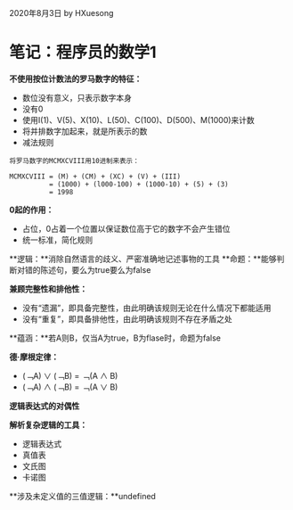 2020年8月3日
by HXuesong



# 笔记：程序员的数学1

**不使用按位计数法的罗马数字的特征：**
- 数位没有意义，只表示数字本身
- 没有0
- 使用I(1)、V(5)、X(10)、L(50)、C(100)、D(500)、M(1000)来计数
- 将并排数字加起来，就是所表示的数
- 减法规则
```
将罗马数字的MCMXCVIII用10进制来表示：

MCMXCVIII = (M) + (CM) + (XC) + (V) + (III)
          = (1000) + (l000-100) + (1000-10) + (5) + (3)
          = 1998 
```



**0起的作用：**
- 占位，0占着一个位置以保证数位高于它的数字不会产生错位
- 统一标准，简化规则



**逻辑：**消除自然语言的歧义、严密准确地记述事物的工具
**命题：**能够判断对错的陈述句，要么为true要么为false



**兼顾完整性和排他性：**
- 没有“遗漏”，即具备完整性，由此明确该规则无论在什么情况下都能适用
- 没有“重复”，即具备排他性，由此明确该规则不存在矛盾之处



**蕴涵：**若A则B，仅当A为true，B为flase时，命题为false



**德·摩根定律：**
- (﹁A) ∨ (﹁B) = ﹁(A ∧ B)
- (﹁A) ∧ (﹁B) = ﹁(A ∨ B)

**逻辑表达式的对偶性**



**解析复杂逻辑的工具：**
- 逻辑表达式
- 真值表
- 文氏图
- 卡诺图



**涉及未定义值的三值逻辑：**undefined